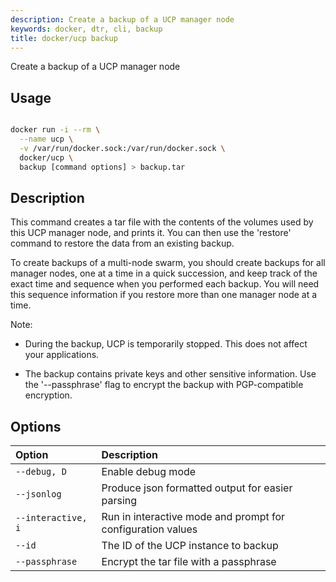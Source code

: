 ```yaml
---
description: Create a backup of a UCP manager node
keywords: docker, dtr, cli, backup
title: docker/ucp backup
---
```


Create a backup of a UCP manager node

## Usage

```bash

docker run -i --rm \
  --name ucp \
  -v /var/run/docker.sock:/var/run/docker.sock \
  docker/ucp \
  backup [command options] > backup.tar

```

## Description

This command creates a tar file with the contents of the volumes used by
this UCP manager node, and prints it. You can then use the 'restore' command to
restore the data from an existing backup.

To create backups of a multi-node swarm, you should create backups for all manager
nodes, one at a time in a quick succession, and keep track of the exact time and
sequence when you performed each backup. You will need this sequence information
if you restore more than one manager node at a time.

Note:

* During the backup, UCP is temporarily stopped. This does not affect your
  applications.

* The backup contains private keys and other sensitive information. Use the
  '--passphrase' flag to encrypt the backup with PGP-compatible encryption.


## Options

| Option                    | Description                |
|:--------------------------|:---------------------------|
|`--debug, D`|Enable debug mode|
|`--jsonlog`|Produce json formatted output for easier parsing|
|`--interactive, i`|Run in interactive mode and prompt for configuration values|
|`--id`|The ID of the UCP instance to backup|
|`--passphrase`|Encrypt the tar file with a passphrase|
